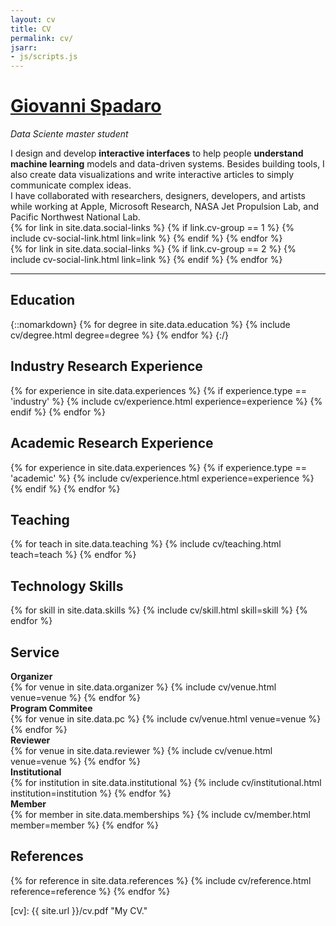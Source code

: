 ```yaml
---
layout: cv
title: CV
permalink: cv/
jsarr:
- js/scripts.js
---
```

<h1 id="cv-title"><a href="{{ site.url }}">Giovanni Spadaro</a></h1>


<p id="cv-subtitle"><i>Data Sciente master student</i></p>

<!-- <div id="cv-toc">
<ul class="cv-description">
	<li>Education</li>
	<li>Industry Research</li>
	<li>Academic Research</li>
	<li>Honors and Awards</li>
	<li>Publications</li>
	<li>Talks</li>
	<li>Press</li>
	<li>Teaching</li>
	<li>Mentoring</li>
	<li>Grants and Funding</li>
	<li>Interactive Articles</li>
	<li>Service</li>
	<li>Design</li>
	<li>References</li>
</ul>
</div> -->

<div>
I design and develop <b><span class="cv-vis">interactive interfaces</span></b> to help people <b><span class="cv-ai">understand machine learning</span></b> models and data-driven systems. Besides building tools, I also create data visualizations and write interactive articles to simply communicate complex ideas.
</div>

<div class="cv-spacer"></div>

<div>
I have collaborated with researchers, designers, developers, and artists while working at Apple, Microsoft Research, NASA Jet Propulsion Lab, and Pacific Northwest National Lab.
</div>

<div class="cv-spacer"></div>

<div class="cv-image-links-wrapper">
	<div class="cv-image-links">
		{% for link in site.data.social-links %}
			{% if link.cv-group == 1 %}
				{% include cv-social-link.html link=link %}
			{% endif %}
		{% endfor %}
	</div>
	<div class="cv-image-links">
		{% for link in site.data.social-links %}
			{% if link.cv-group == 2 %}
				{% include cv-social-link.html link=link %}
			{% endif %}
		{% endfor %}
	</div>
</div>

***

## Education

{::nomarkdown}
{% for degree in site.data.education %}
{% include cv/degree.html degree=degree %}
{% endfor %}
{:/}

## Industry Research Experience

{% for experience in site.data.experiences %}
{% if experience.type == 'industry' %}
{% include cv/experience.html experience=experience %}
{% endif %}
{% endfor %}

## Academic Research Experience

{% for experience in site.data.experiences %}
{% if experience.type == 'academic' %}
{% include cv/experience.html experience=experience %}
{% endif %}
{% endfor %}

## Teaching

{% for teach in site.data.teaching %}
{% include cv/teaching.html teach=teach %}
{% endfor %}

## Technology Skills

{% for skill in site.data.skills %}
{% include cv/skill.html skill=skill %}
{% endfor %}

## Service

<div class="cv-service-title"><b>Organizer</b></div>
{% for venue in site.data.organizer %}
{% include cv/venue.html venue=venue %}
{% endfor %}

<div class="cv-service-title"><b>Program Commitee</b></div>
{% for venue in site.data.pc %}
{% include cv/venue.html venue=venue %}
{% endfor %}

<div class="cv-service-title"><b>Reviewer</b></div>
{% for venue in site.data.reviewer %}
{% include cv/venue.html venue=venue %}
{% endfor %}

<div class="cv-service-title"><b>Institutional</b></div>
{% for institution in site.data.institutional %}
{% include cv/institutional.html institution=institution %}
{% endfor %}

<div class="cv-service-title"><b>Member</b></div>
{% for member in site.data.memberships %}
{% include cv/member.html member=member %}
{% endfor %}


## References

{% for reference in site.data.references %}
{% include cv/reference.html reference=reference %}
{% endfor %}



[cv]: {{ site.url }}/cv.pdf "My CV."

[github]: https:/www.github.com/Giovo17 "github.com/Giovo17"
